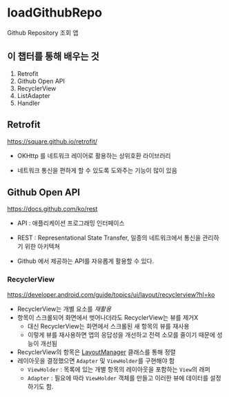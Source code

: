 # loadGithubRepo
Github Repository 조회 앱

## 이 챕터를 통해 배우는 것

1. Retrofit
2. Github Open API
3. RecyclerView
4. ListAdapter
5. Handler

## Retrofit

https://square.github.io/retrofit/

- OKHttp 를 네트워크 레이어로 활용하는 상위호환 라이브러리

- 네트워크 통신을 편하게 할 수 있도록 도와주는 기능이 많이 있음

## Github Open API

https://docs.github.com/ko/rest

- API : 애플리케이션 프로그래밍 인터페이스

- REST : Representational State Transfer, 일종의 네트워크에서 통신을 관리하기 위한 아키텍쳐

- Github 에서 제공하는 API를 자유롭게 활용할 수 있다.

### RecyclerView

https://developer.android.com/guide/topics/ui/layout/recyclerview?hl=ko

- RecyclerView는 개별 요소를 *재활용* 
- 항목이 스크롤되어 화면에서 벗어나더라도 RecyclerView는 뷰를 제거X
    - 대신 RecyclerView는 화면에서 스크롤된 새 항목의 뷰를 재사용
    - 이렇게 뷰를 재사용하면 앱의 응답성을 개선하고 전력 소모를 줄이기 때문에 성능이 개선됨
- RecyclerView의 항목은 [LayoutManager](https://developer.android.com/reference/androidx/recyclerview/widget/RecyclerView.LayoutManager?hl=ko) 클래스를 통해 정렬
- 레이아웃을 결정했으면 `Adapter` 및 `ViewHolder`를 구현해야 함
    - `ViewHolder` : 목록에 있는 개별 항목의 레이아웃을 포함하는 `View`의 래퍼
    - `Adapter` : 필요에 따라 `ViewHolder` 객체를 만들고 이러한 뷰에 데이터를 설정하기도 함.
